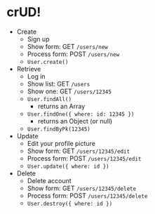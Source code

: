 # crUD!

-   Create
    -   Sign up
    -   Show form: GET `/users/new`
    -   Process form: POST `/users/new`
    -   `User.create()`
-   Retrieve
    -   Log in
    -   Show list: GET `/users`
    -   Show one: GET `/users/12345`
    -   `User.findAll()`
        -   returns an Array
    -   `User.findOne({ where: id: 12345 })`
        -   returns an Object (or null)
    -   `User.findByPk(12345)`
-   Update
    -   Edit your profile picture
    -   Show form: GET `/users/12345/edit`
    -   Process form: POST `/users/12345/edit`
    -   `User.update({ where: id })`
-   Delete
    -   Delete account
    -   Show form: GET `/users/12345/delete`
    -   Process form: POST `/users/12345/delete`
    -   `User.destroy({ where: id })`
